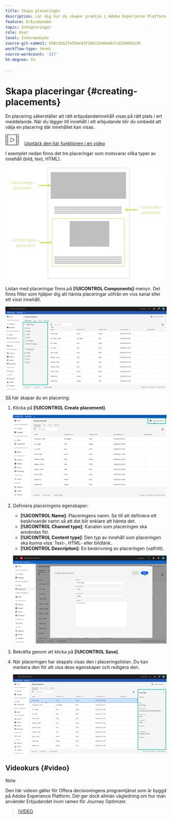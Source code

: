 ```yaml
---
title: Skapa placeringar
description: Lär dig hur du skapar praktik i Adobe Experience Platform.
feature: Erbjudanden
topic: Integreringar
role: User
level: Intermediate
source-git-commit: b58c5b527e594c03f3b415549e6b7cd15b050139
workflow-type: tm+mt
source-wordcount: '217'
ht-degree: 5%

---
```


# Skapa placeringar {#creating-placements}

En placering säkerställer att rätt erbjudandeinnehåll visas på rätt plats i ert meddelande. När du lägger till innehåll i ett erbjudande blir du ombedd att välja en placering där innehållet kan visas.

![](../../assets/do-not-localize/how-to-video.png) [Upptäck den här funktionen i en video](#video)

I exemplet nedan finns det tre placeringar som motsvarar olika typer av innehåll (bild, text, HTML).

![](../../assets/offers_placement_schema.png)

Listan med placeringar finns på **[!UICONTROL Components]**-menyn. Det finns filter som hjälper dig att hämta placeringar utifrån en viss kanal eller ett visst innehåll.

![](../../assets/placements_filter.png)

Så här skapar du en placering:

1. Klicka på **[!UICONTROL Create placement]**.

   ![](../../assets/offers_placement_creation.png)

1. Definiera placeringens egenskaper:

   * **[!UICONTROL Name]**: Placeringens namn. Se till att definiera ett beskrivande namn så att det blir enklare att hämta det.
   * **[!UICONTROL Channel type]**: Kanalen som placeringen ska användas för.
   * **[!UICONTROL Content type]**: Den typ av innehåll som placeringen ska kunna visa: Text-, HTML- eller bildlänk.
   * **[!UICONTROL Description]**: En beskrivning av placeringen (valfritt).

   ![](../../assets/offers_placement_creation_properties.png)

1. Bekräfta genom att klicka på **[!UICONTROL Save]**.

1. När placeringen har skapats visas den i placeringslistan. Du kan markera den för att visa dess egenskaper och redigera den.

   ![](../../assets/placement_created.png)

## Videokurs {#video}

>[!NOTE]
>
>Den här videon gäller för Offera decisioningens programtjänst som är byggd på Adobe Experience Platform. Det ger dock allmän vägledning om hur man använder Erbjudandet inom ramen för Journey Optimizer.

>[!VIDEO](https://video.tv.adobe.com/v/329372?quality=12)
